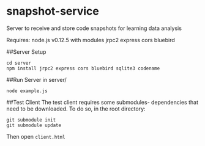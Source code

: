 # snapshot-service
Server to receive and store code snapshots for learning data analysis

Requires: node.js v0.12.5 with modules jrpc2 express cors bluebird

##Server Setup
```
cd server
npm install jrpc2 express cors bluebird sqlite3 codename
```

##Run Server
in server/
```
node example.js
```

##Test Client
The test client requires some submodules- dependencies that need to be downloaded. To do so, in the root directory:
```
git submodule init
git submodule update
```

Then open ```client.html```
